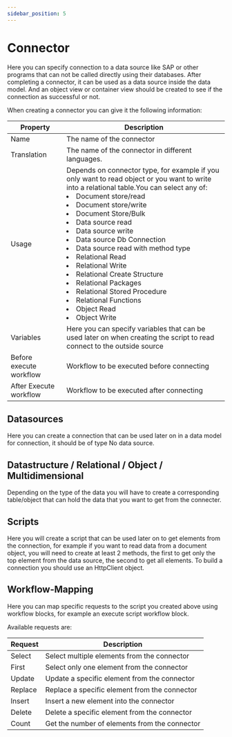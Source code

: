 ```yaml
---
sidebar_position: 5
---
```

# Connector

Here you can specify connection to a data source like SAP or other programs that can not be called directly using their databases. After completing a connector, it can be used as a data source inside the data model. And an object view or container view should be created to see if the connection as successful or not.

When creating a connector you can give it the following information:

| Property | Description |
| --- | --- |
| Name | The name of the connector |
| Translation | The name of the connector in different languages. |
| Usage | Depends on connector type, for example if you only want to read object or you want to write into a relational table.You can select any of: <li> Document store/read</li><li> Document store/write</li><li> Document Store/Bulk</li><li> Data source read</li><li> Data source write</li><li> Data source Db Connection</li><li> Data source read with method type</li><li> Relational Read</li><li> Relational Write</li><li> Relational Create Structure</li><li> Relational Packages</li><li> Relational Stored Procedure</li><li> Relational Functions</li><li> Object Read</li><li> Object Write</li>|
| Variables | Here you can specify variables that can be used later on when creating the script to read connect to the outside source |
| Before execute workflow | Workflow to be executed before connecting |
| After Execute workflow | Workflow to be executed after connecting |

## Datasources

Here you can create a connection that can be used later on in a data model for connection, it should be of type No data source.

## Datastructure / Relational / Object / Multidimensional

Depending on the type of the data you will have to create a corresponding table/object that can hold the data that you want to get from the connecter.

## Scripts

Here you will create a script that can be used later on to get elements from the connection, for example if you want to read data from a document object, you will need to create at least 2 methods, the first to get only the top element from the data source, the second to get all elements. To build a connection you should use an HttpClient object.

## Workflow-Mapping

Here you can map specific requests to the script you created above using workflow blocks, for example an execute script workflow block.

Available requests are:

| Request | Description |
| --- | --- |
| Select | Select multiple elements from the connector |
| First | Select only one element from the connector |
| Update | Update a specific element from the connector |
| Replace | Replace a specific element from the connector |
| Insert | Insert a new element into the connector |
| Delete | Delete a specific element from the connector |
| Count | Get the number of elements from the connector |
